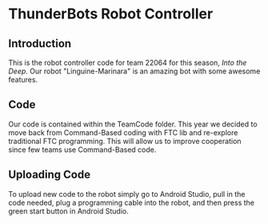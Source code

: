 # ThunderBots Robot Controller
## Introduction
This is the robot controller code for team 22064 for this season, _Into the Deep_.
Our robot "Linguine-Marinara" is an amazing bot with some awesome features.

## Code
Our code is contained within the TeamCode folder.
This year we decided to move back from Command-Based coding with FTC lib and re-explore traditional FTC programming.
This will allow us to improve cooperation since few teams use Command-Based code.

## Uploading Code
To upload new code to the robot simply go to Android Studio, pull in the code needed, plug a programming cable into the robot, and then press the green start button in Android Studio.
